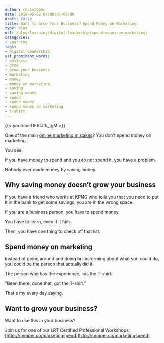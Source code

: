 ```yaml
---
author: christophc
date: 2018-05-02 07:08:01+00:00
draft: false
title: Want to Grow Your Business? Spend Money on Marketing
type: blog
url: /blog/learning/digital-leadership/spend-money-on-marketing/
categories:
- Learning
tags:
- Digital Leadership
yst_prominent_words:
- business
- grow
- grow your business
- marketing
- money
- money on marketing
- saving
- saving money
- spend
- spend money
- spend money on marketing
- t-shirt
---
```


{{< youtube UF6tJtk_jgM >}}

One of the main [online marketing mistakes](../../success/online-marketing-results/)? You don't spend money on marketing.

You see:

If you have money to spend and you do not spend it, you have a problem.

Nobody ever made money by saving money.


## Why saving money doesn’t grow your business


If you have a friend who works at KPMG who tells you that you need to put it in the bank to get some savings, you are in the wrong space.

If you are a business person, you have to spend money.

You have to learn, even if it fails.

Then, you have one thing to check off that list.


## Spend money on marketing


Instead of going around and doing brainstorming about what you could do, you could be the person that actually did it.

The person who has the experience, has the T-shirt:

"Been there, done that, got the T-shirt.”

That's my every day saying.


## Want to grow your business?


Want to use this in your business?

Join us for one of our LRT Certified Professional Workshops: [http://cemper.co/marketingspend](http://cemper.co/marketingspend)
